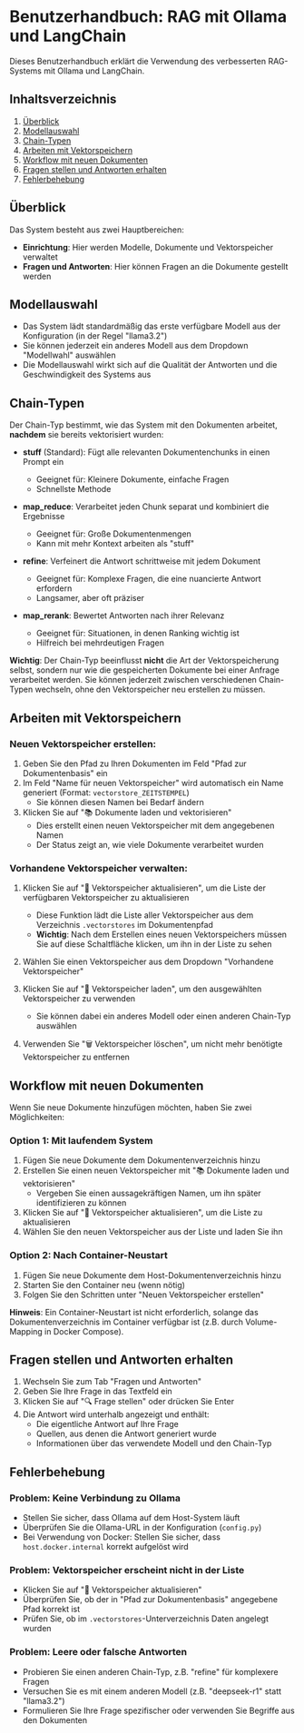 # Benutzerhandbuch: RAG mit Ollama und LangChain

Dieses Benutzerhandbuch erklärt die Verwendung des verbesserten RAG-Systems mit Ollama und LangChain.

## Inhaltsverzeichnis
1. [Überblick](#überblick)
2. [Modellauswahl](#modellauswahl)
3. [Chain-Typen](#chain-typen)
4. [Arbeiten mit Vektorspeichern](#arbeiten-mit-vektorspeichern)
5. [Workflow mit neuen Dokumenten](#workflow-mit-neuen-dokumenten)
6. [Fragen stellen und Antworten erhalten](#fragen-stellen-und-antworten-erhalten)
7. [Fehlerbehebung](#fehlerbehebung)

## Überblick

Das System besteht aus zwei Hauptbereichen:
- **Einrichtung**: Hier werden Modelle, Dokumente und Vektorspeicher verwaltet
- **Fragen und Antworten**: Hier können Fragen an die Dokumente gestellt werden

## Modellauswahl

- Das System lädt standardmäßig das erste verfügbare Modell aus der Konfiguration (in der Regel "llama3.2")
- Sie können jederzeit ein anderes Modell aus dem Dropdown "Modellwahl" auswählen
- Die Modellauswahl wirkt sich auf die Qualität der Antworten und die Geschwindigkeit des Systems aus

## Chain-Typen

Der Chain-Typ bestimmt, wie das System mit den Dokumenten arbeitet, **nachdem** sie bereits vektorisiert wurden:

- **stuff** (Standard): Fügt alle relevanten Dokumentenchunks in einen Prompt ein
  - Geeignet für: Kleinere Dokumente, einfache Fragen
  - Schnellste Methode

- **map_reduce**: Verarbeitet jeden Chunk separat und kombiniert die Ergebnisse
  - Geeignet für: Große Dokumentenmengen
  - Kann mit mehr Kontext arbeiten als "stuff"

- **refine**: Verfeinert die Antwort schrittweise mit jedem Dokument
  - Geeignet für: Komplexe Fragen, die eine nuancierte Antwort erfordern
  - Langsamer, aber oft präziser

- **map_rerank**: Bewertet Antworten nach ihrer Relevanz
  - Geeignet für: Situationen, in denen Ranking wichtig ist
  - Hilfreich bei mehrdeutigen Fragen

**Wichtig**: Der Chain-Typ beeinflusst **nicht** die Art der Vektorspeicherung selbst, sondern nur wie die gespeicherten Dokumente bei einer Anfrage verarbeitet werden. Sie können jederzeit zwischen verschiedenen Chain-Typen wechseln, ohne den Vektorspeicher neu erstellen zu müssen.

## Arbeiten mit Vektorspeichern

### Neuen Vektorspeicher erstellen:

1. Geben Sie den Pfad zu Ihren Dokumenten im Feld "Pfad zur Dokumentenbasis" ein
2. Im Feld "Name für neuen Vektorspeicher" wird automatisch ein Name generiert (Format: `vectorstore_ZEITSTEMPEL`)
   - Sie können diesen Namen bei Bedarf ändern
3. Klicken Sie auf "📚 Dokumente laden und vektorisieren"
   - Dies erstellt einen neuen Vektorspeicher mit dem angegebenen Namen
   - Der Status zeigt an, wie viele Dokumente verarbeitet wurden

### Vorhandene Vektorspeicher verwalten:

1. Klicken Sie auf "🔄 Vektorspeicher aktualisieren", um die Liste der verfügbaren Vektorspeicher zu aktualisieren
   - Diese Funktion lädt die Liste aller Vektorspeicher aus dem Verzeichnis `.vectorstores` im Dokumentenpfad
   - **Wichtig**: Nach dem Erstellen eines neuen Vektorspeichers müssen Sie auf diese Schaltfläche klicken, um ihn in der Liste zu sehen

2. Wählen Sie einen Vektorspeicher aus dem Dropdown "Vorhandene Vektorspeicher"

3. Klicken Sie auf "📂 Vektorspeicher laden", um den ausgewählten Vektorspeicher zu verwenden
   - Sie können dabei ein anderes Modell oder einen anderen Chain-Typ auswählen

4. Verwenden Sie "🗑️ Vektorspeicher löschen", um nicht mehr benötigte Vektorspeicher zu entfernen

## Workflow mit neuen Dokumenten

Wenn Sie neue Dokumente hinzufügen möchten, haben Sie zwei Möglichkeiten:

### Option 1: Mit laufendem System
1. Fügen Sie neue Dokumente dem Dokumentenverzeichnis hinzu
2. Erstellen Sie einen neuen Vektorspeicher mit "📚 Dokumente laden und vektorisieren"
   - Vergeben Sie einen aussagekräftigen Namen, um ihn später identifizieren zu können
3. Klicken Sie auf "🔄 Vektorspeicher aktualisieren", um die Liste zu aktualisieren
4. Wählen Sie den neuen Vektorspeicher aus der Liste und laden Sie ihn

### Option 2: Nach Container-Neustart
1. Fügen Sie neue Dokumente dem Host-Dokumentenverzeichnis hinzu
2. Starten Sie den Container neu (wenn nötig)
3. Folgen Sie den Schritten unter "Neuen Vektorspeicher erstellen"

**Hinweis**: Ein Container-Neustart ist nicht erforderlich, solange das Dokumentenverzeichnis im Container verfügbar ist (z.B. durch Volume-Mapping in Docker Compose).

## Fragen stellen und Antworten erhalten

1. Wechseln Sie zum Tab "Fragen und Antworten"
2. Geben Sie Ihre Frage in das Textfeld ein
3. Klicken Sie auf "🔍 Frage stellen" oder drücken Sie Enter
4. Die Antwort wird unterhalb angezeigt und enthält:
   - Die eigentliche Antwort auf Ihre Frage
   - Quellen, aus denen die Antwort generiert wurde
   - Informationen über das verwendete Modell und den Chain-Typ

## Fehlerbehebung

### Problem: Keine Verbindung zu Ollama
- Stellen Sie sicher, dass Ollama auf dem Host-System läuft
- Überprüfen Sie die Ollama-URL in der Konfiguration (`config.py`)
- Bei Verwendung von Docker: Stellen Sie sicher, dass `host.docker.internal` korrekt aufgelöst wird

### Problem: Vektorspeicher erscheint nicht in der Liste
- Klicken Sie auf "🔄 Vektorspeicher aktualisieren"
- Überprüfen Sie, ob der in "Pfad zur Dokumentenbasis" angegebene Pfad korrekt ist
- Prüfen Sie, ob im `.vectorstores`-Unterverzeichnis Daten angelegt wurden

### Problem: Leere oder falsche Antworten
- Probieren Sie einen anderen Chain-Typ, z.B. "refine" für komplexere Fragen
- Versuchen Sie es mit einem anderen Modell (z.B. "deepseek-r1" statt "llama3.2")
- Formulieren Sie Ihre Frage spezifischer oder verwenden Sie Begriffe aus den Dokumenten